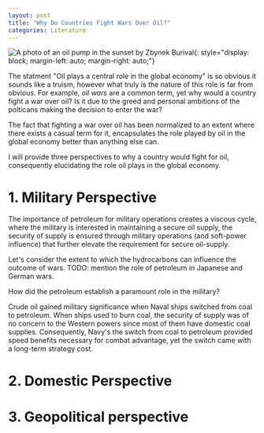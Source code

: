```yaml
---
layout: post
title: "Why Do Countries Fight Wars Over Oil?"
categories: Literature
---
```


![A photo of an oil pump in the sunset by Zbynek Burival](/assets/the_prize/pump.jpg){: style="display: block; margin-left: auto; margin-right: auto;"}

The statment "Oil plays a central role in the global economy" is so obvious it sounds like a truism, however what truly is the nature of this role is far from obvious. For example, _oil wars_ are a common term, yet why would a country fight a war over oil? Is it due to the greed and personal ambitions of the polticans making the decision to enter the war?

The fact that fighting a war over oil has been normalized to an extent where there exists a casual term for it, encapsulates the role played by oil in the global economy better than anything else can. 

I will provide three perspectives to why a country would fight for oil, consequently elucidating the role oil plays in the global economy.

# 1. Military Perspective

The importance of petroleum for military operations creates a viscous cycle, where the military is interested in maintaining a secure oil supply, the security of supply is ensured through military operations (and soft-power influence) that further elevate the requirement for secure oil-supply.

Let's consider the extent to which the hydrocarbons can influence the outcome of wars. 
TODO: mention the role of petroleum in Japanese and German wars.

How did the petroleum establish a paramount role in the military?

Crude oil gained military significance when Naval ships switched from coal to petroleum. When ships used to burn coal, the security of supply was of no concern to the Western powers since most of them have domestic coal supplies. Consequently, Navy's the switch from coal to petroleum provided speed benefits necessary for combat advantage, yet the switch came with a long-term strategy cost.


# 2. Domestic Perspective

# 3. Geopolitical perspective
